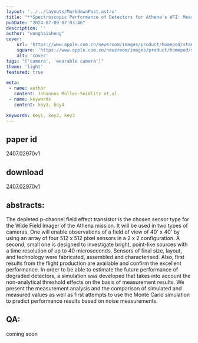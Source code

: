 ```yaml
---
layout: '../../layouts/MarkdownPost.astro'
title: "**Spectroscopic Performance of Detectors for Athena's WFI: Measurements and Simulation**"
pubDate: "2024-07-09 07:03:46"
description: ''
author: "wanghaisheng"
cover:
    url: 'https://www.apple.com.cn/newsroom/images/product/homepod/standard/Apple-HomePod-hero-230118_big.jpg.large_2x.jpg'
    square: 'https://www.apple.com.cn/newsroom/images/product/homepod/standard/Apple-HomePod-hero-230118_big.jpg.large_2x.jpg'
    alt: 'cover'
tags: "['camera', 'wearable camera']" 
theme: 'light'
featured: true

meta:
 - name: author
   content: Johannes Müller-Seidlitz et.al.
 - name: keywords
   content: key3, key4

keywords: key1, key2, key3
---
```


## paper id
2407.02970v1
## download
[2407.02970v1](http://arxiv.org/abs/2407.02970v1)
## abstracts:
The depleted p-channel field effect transistor is the chosen sensor type for the Wide Field Imager of the Athena mission. It will be used in two types of cameras. One will enable observations of a field of view of 40' x 40' by using an array of four 512 x 512 pixel sensors in a 2 x 2 configuration. A second, small one is designed to investigate bright, point-like sources with a time resolution of up to 40 microseconds. Sensors of final size, layout, and technology were fabricated, assembled and characterised. Also, first results from the flight production are available and confirm the excellent performance. In order to be able to estimate the future performance of degraded detectors, a simulation was developed that takes into account the non-analytical threshold effects on the basis of measurement results. We present the measurement analysis and the comparison of simulated and measured values as well as first attempts to use the Monte Carlo simulation to predict performance results based on noise measurements.
## QA:
coming soon

